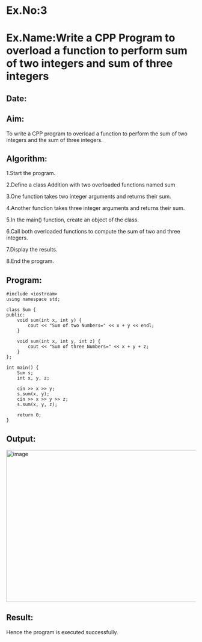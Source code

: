 # Ex.No:3
# Ex.Name:Write a CPP Program to overload a function to perform sum of two integers and sum of three integers
## Date:
## Aim:
To write a CPP program to overload a function to perform the sum of two integers and the sum of three integers.

## Algorithm:
1.Start the program.

2.Define a class Addition with two overloaded functions named sum

3.One function takes two integer arguments and returns their sum.

4.Another function takes three integer arguments and returns their sum.

5.In the main() function, create an object of the class.

6.Call both overloaded functions to compute the sum of two and three integers.

7.Display the results.

8.End the program.




## Program:
```
#include <iostream>
using namespace std;

class Sum {
public:
    void sum(int x, int y) {
        cout << "Sum of two Numbers=" << x + y << endl;
    }

    void sum(int x, int y, int z) {
        cout << "Sum of three Numbers=" << x + y + z;
    }
};

int main() {
    Sum s;
    int x, y, z;

    cin >> x >> y;
    s.sum(x, y);
    cin >> x >> y >> z;
    s.sum(x, y, z);

    return 0;
}
```


## Output:

<img width="1338" height="404" alt="image" src="https://github.com/user-attachments/assets/63052e58-dbe4-4d82-8d07-ba2749a48458" />


## Result:
Hence the program is executed successfully.
